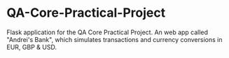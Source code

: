 # QA-Core-Practical-Project
Flask application for the QA Core Practical Project. An web app called "Andrei's Bank", which simulates transactions and currency conversions in EUR, GBP &amp; USD.
